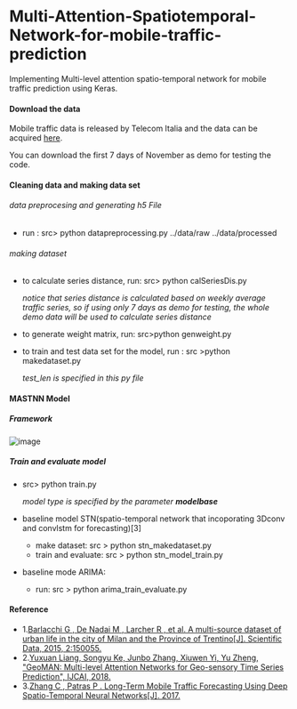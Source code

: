 # Multi-Attention-Spatiotemporal-Network-for-mobile-traffic-prediction
Implementing Multi-level attention spatio-temporal network for mobile traffic prediction using Keras. 

#### Download the data 

Mobile traffic data is released by Telecom Italia and the data can be acquired [here](https://dandelion.eu/datagems/SpazioDati/telecom-sms-call-internet-mi/description/). 

You can download the first 7 days of November as demo for testing the code.

#### Cleaning data and making data set

###### data preprocesing and generating h5 File

- run : src> python datapreprocessing.py ../data/raw ../data/processed

###### making dataset

- to calculate series distance, run: src> python calSeriesDis.py 

  _notice that series distance is calculated based on weekly average traffic series, so if using only 7 days as demo for testing, the whole demo data will be used to calculate series distance_

- to generate weight matrix, run: src>python genweight.py

- to train and test data set for the model, run : src >python makedataset.py

  _test_len is specified in this py file_

#### MASTNN Model

##### Framework

![image](https://github.com/Elliebababa/Multi-Attention-Spatiotemporal-Network-for-mobile-traffic-prediction/blob/master/MASTNN_Framework.png)

##### Train and evaluate model

- src> python train.py

  _model type is specified by the parameter **modelbase**_

- baseline model STN(spatio-temporal network that incoporating 3Dconv and convlstm for forecasting)$[3]$ 

  - make dataset: src > python stn_makedataset.py
  - train and evaluate: src > python stn_model_train.py

- baseline mode ARIMA:

  - run: src > python arima_train_evaluate.py

#### Reference

- 1.[Barlacchi G , De Nadai M , Larcher R , et al. A multi-source dataset of urban life in the city of Milan and the Province of Trentino[J]. Scientific Data, 2015, 2:150055.](https://www.nature.com/articles/sdata201555) 
- 2.[Yuxuan Liang, Songyu Ke, Junbo Zhang, Xiuwen Yi, Yu Zheng, "GeoMAN: Multi-level Attention Networks for Geo-sensory Time Series Prediction", IJCAI, 2018.](https://www.ijcai.org/proceedings/2018/0476.pdf)
- 3.[Zhang C , Patras P . Long-Term Mobile Traffic Forecasting Using Deep Spatio-Temporal Neural Networks[J]. 2017.](https://arxiv.org/abs/1712.08083)
